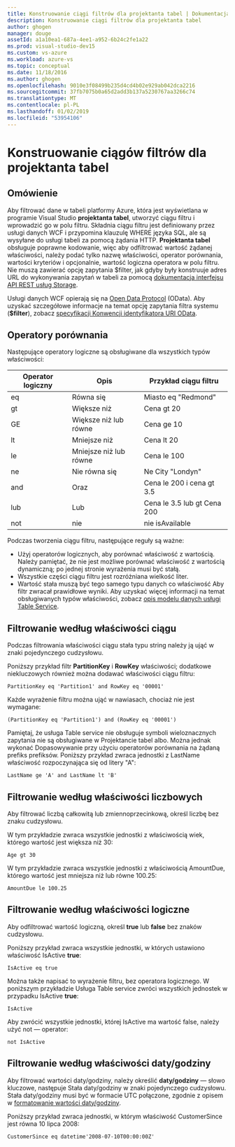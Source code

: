 ```yaml
---
title: Konstruowanie ciągi filtrów dla projektanta tabel | Dokumentacja firmy Microsoft
description: Konstruowanie ciągi filtrów dla projektanta tabel
author: ghogen
manager: douge
assetId: a1a10ea1-687a-4ee1-a952-6b24c2fe1a22
ms.prod: visual-studio-dev15
ms.custom: vs-azure
ms.workload: azure-vs
ms.topic: conceptual
ms.date: 11/18/2016
ms.author: ghogen
ms.openlocfilehash: 9010e3f08499b235d4cd4b02e929ab042dca2216
ms.sourcegitcommit: 37fb7075b0a65d2add3b137a5230767aa3266c74
ms.translationtype: MT
ms.contentlocale: pl-PL
ms.lasthandoff: 01/02/2019
ms.locfileid: "53954106"
---
```

# <a name="constructing-filter-strings-for-the-table-designer"></a>Konstruowanie ciągów filtrów dla projektanta tabel
## <a name="overview"></a>Omówienie
Aby filtrować dane w tabeli platformy Azure, która jest wyświetlana w programie Visual Studio **projektanta tabel**, utworzyć ciągu filtru i wprowadzić go w polu filtru. Składnia ciągu filtru jest definiowany przez usługi danych WCF i przypomina klauzulę WHERE języka SQL, ale są wysyłane do usługi tabeli za pomocą żądania HTTP. **Projektanta tabel** obsługuje poprawne kodowanie, więc aby odfiltrować wartość żądanej właściwości, należy podać tylko nazwę właściwości, operator porównania, wartości kryteriów i opcjonalnie, wartość logiczna operatora w polu filtru. Nie muszą zawierać opcję zapytania $filter, jak gdyby były konstruuje adres URL do wykonywania zapytań w tabeli za pomocą [dokumentacja interfejsu API REST usług Storage](http://go.microsoft.com/fwlink/p/?LinkId=400447).

Usługi danych WCF opierają się na [Open Data Protocol](http://go.microsoft.com/fwlink/p/?LinkId=214805) (OData). Aby uzyskać szczegółowe informacje na temat opcję zapytania filtra systemu (**$filter**), zobacz [specyfikacji Konwencji identyfikatora URI OData](http://go.microsoft.com/fwlink/p/?LinkId=214806).

## <a name="comparison-operators"></a>Operatory porównania
Następujące operatory logiczne są obsługiwane dla wszystkich typów właściwości:

| Operator logiczny | Opis | Przykład ciągu filtru |
| --- | --- | --- |
| eq |Równa się |Miasto eq "Redmond" |
| gt |Większe niż |Cena gt 20 |
| GE |Większe niż lub równe |Cena ge 10 |
| lt |Mniejsze niż |Cena lt 20 |
| le |Mniejsze niż lub równe |Cena le 100 |
| ne |Nie równa się |Ne City "Londyn" |
| and |Oraz |Cena le 200 i cena gt 3.5 |
| lub |Lub |Cena le 3.5 lub gt Cena 200 |
| not |nie |nie isAvailable |

Podczas tworzenia ciągu filtru, następujące reguły są ważne:

* Użyj operatorów logicznych, aby porównać właściwość z wartością. Należy pamiętać, że nie jest możliwe porównać właściwość z wartością dynamiczną; po jednej stronie wyrażenia musi być stałą.
* Wszystkie części ciągu filtru jest rozróżniana wielkość liter.
* Wartość stała muszą być tego samego typu danych co właściwość Aby filtr zwracał prawidłowe wyniki. Aby uzyskać więcej informacji na temat obsługiwanych typów właściwości, zobacz [opis modelu danych usługi Table Service](http://go.microsoft.com/fwlink/p/?LinkId=400448).

## <a name="filtering-on-string-properties"></a>Filtrowanie według właściwości ciągu
Podczas filtrowania właściwości ciągu stała typu string należy ją ująć w znaki pojedynczego cudzysłowu.

Poniższy przykład filtr **PartitionKey** i **RowKey** właściwości; dodatkowe niekluczowych również można dodawać właściwości ciągu filtru:

    PartitionKey eq 'Partition1' and RowKey eq '00001'

Każde wyrażenie filtru można ująć w nawiasach, chociaż nie jest wymagane:

    (PartitionKey eq 'Partition1') and (RowKey eq '00001')

Pamiętaj, że usługa Table service nie obsługuje symboli wieloznacznych zapytania nie są obsługiwane w Projektancie tabel albo. Można jednak wykonać Dopasowywanie przy użyciu operatorów porównania na żądaną prefiks prefiksów. Poniższy przykład zwraca jednostki z LastName właściwość rozpoczynająca się od litery "A":

    LastName ge 'A' and LastName lt 'B'

## <a name="filtering-on-numeric-properties"></a>Filtrowanie według właściwości liczbowych
Aby filtrować liczbą całkowitą lub zmiennoprzecinkową, określ liczbę bez znaku cudzysłowu.

W tym przykładzie zwraca wszystkie jednostki z właściwością wiek, którego wartość jest większa niż 30:

    Age gt 30

W tym przykładzie zwraca wszystkie jednostki z właściwością AmountDue, którego wartość jest mniejsza niż lub równe 100.25:

    AmountDue le 100.25

## <a name="filtering-on-boolean-properties"></a>Filtrowanie według właściwości logiczne
Aby odfiltrować wartość logiczną, określ **true** lub **false** bez znaków cudzysłowu.

Poniższy przykład zwraca wszystkie jednostki, w których ustawiono właściwość IsActive **true**:

    IsActive eq true

Można także napisać to wyrażenie filtru, bez operatora logicznego. W poniższym przykładzie Usługa Table service zwróci wszystkich jednostek w przypadku IsActive **true**:

    IsActive

Aby zwrócić wszystkie jednostki, której IsActive ma wartość false, należy użyć not — operator:

    not IsActive

## <a name="filtering-on-datetime-properties"></a>Filtrowanie według właściwości daty/godziny
Aby filtrować wartości daty/godziny, należy określić **daty/godziny** — słowo kluczowe, następuje Stała daty/godziny w znaki pojedynczego cudzysłowu. Stała daty/godziny musi być w formacie UTC połączone, zgodnie z opisem w [formatowanie wartości daty/godziny](http://go.microsoft.com/fwlink/p/?LinkId=400449).

Poniższy przykład zwraca jednostki, w którym właściwość CustomerSince jest równa 10 lipca 2008:

    CustomerSince eq datetime'2008-07-10T00:00:00Z'
